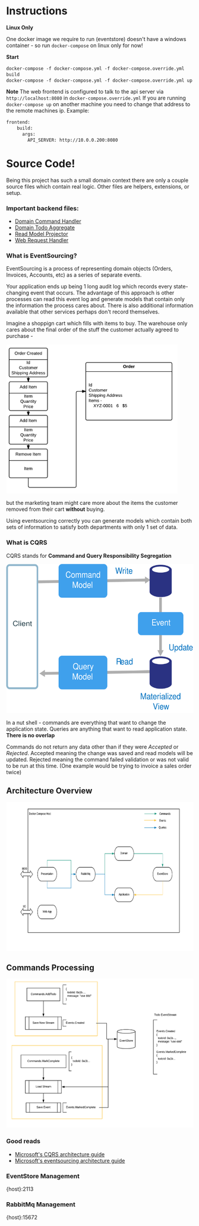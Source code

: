 # Instructions

**Linux Only**

One docker image we require to run (eventstore) doesn't have a windows container - so run `docker-compose` on linux only for now!

**Start**

```
docker-compose -f docker-compose.yml -f docker-compose.override.yml build
docker-compose -f docker-compose.yml -f docker-compose.override.yml up
```

**Note**
The web frontend is configured to talk to the api server via `http://localhost:8080` in `docker-compose.override.yml`
If you are running `docker-compose up` on another machine you need to change that address to the remote machines ip.
Example: 
```
frontend:
    build:
      args:
        API_SERVER: http://10.0.0.200:8080
```

# Source Code!

Being this project has such a small domain context there are only a couple source files which contain real logic.  Other files are helpers, extensions, or setup.  

### Important backend files:

* [Domain Command Handler](src/Domain/Todo/Handler.cs)
* [Domain Todo Aggregate](src/Domain/Todo/Todo.cs)
* [Read Model Projector](src/Application/Todo/Handler.cs)
* [Web Request Handler](src/Presentation/Service.cs)


### What is EventSourcing?

EventSourcing is a process of representing domain objects (Orders, Invoices, Accounts, etc) as a series of separate events.

Your application ends up being 1 long audit log which records every state-changing event that occurs.  The advantage of this approach is other processes can read this event log and generate models that contain only the information the process cares about.  There is also additional information available that other services perhaps don't record themselves.

Imagine a shoppign cart which fills with items to buy.  The warehouse only cares about the final order of the stuff the customer actually agreed to purchase -

<img src="img/eventsourcing.png" height="400px">

but the marketing team might care more about the items the customer removed from their cart **without** buying.  

Using eventsourcing correctly you can generate models which contain both sets of information to satisfy both departments with only 1 set of data.

### What is CQRS

CQRS stands for **Command and Query Responsibility Segregation**

<img src="img/cqrs-logical.svg" height="400px">

In a nut shell - commands are everything that want to change the application state.  Queries are anything that want to read application state.  **There is no overlap**

Commands do not return any data other than if they were *Accepted* or *Rejected*. Accepted meaning the change was saved and read models will be updated.  Rejected meaning the command failed validation or was not valid to be run at this time.  (One example would be trying to invoice a sales order twice)

## Architecture Overview

<img src="img/overview.png" height="400px">

## Commands Processing

<img src="img/commands.png" height="400px">

### Good reads

* [Microsoft's CQRS architecture guide](https://docs.microsoft.com/en-us/azure/architecture/guide/architecture-styles/cqrs)
* [Microsoft's eventsourcing architecture guide](https://docs.microsoft.com/en-us/azure/architecture/patterns/event-sourcing)

### EventStore Management

{host}:2113

### RabbitMq Management

{host}:15672
